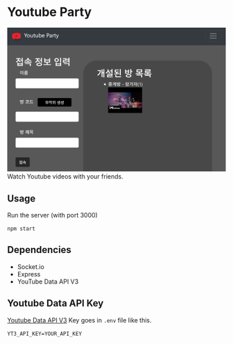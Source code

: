 # Youtube Party
![screenshot](https://raw.githubusercontent.com/uos-cs-capstone-2020/youtube-party/master/img/screenshot1.png)
Watch Youtube videos with your friends.

## Usage
Run the server (with port 3000)
```
npm start
```

## Dependencies
* Socket.io
* Express
* YouTube Data API V3

## Youtube Data API Key
[Youtube Data API V3](https://developers.google.com/youtube/v3/getting-started) Key goes in `.env` file like this.
```
YT3_API_KEY=YOUR_API_KEY
```
